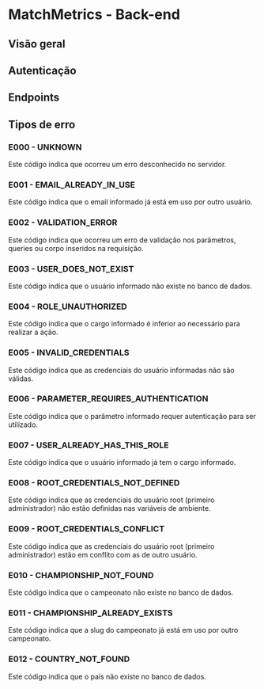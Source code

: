 # MatchMetrics - Back-end

## Visão geral

## Autenticação

## Endpoints

## Tipos de erro

### E000 - UNKNOWN

Este código indica que ocorreu um erro desconhecido no servidor.

### E001 - EMAIL_ALREADY_IN_USE

Este código indica que o email informado já está em uso por outro usuário.

### E002 - VALIDATION_ERROR

Este código indica que ocorreu um erro de validação nos parâmetros, queries ou corpo inseridos na requisição.

### E003 - USER_DOES_NOT_EXIST

Este código indica que o usuário informado não existe no banco de dados.

### E004 - ROLE_UNAUTHORIZED

Este código indica que o cargo informado é inferior ao necessário para realizar a ação.

### E005 - INVALID_CREDENTIALS

Este código indica que as credenciais do usuário informadas não são válidas.

### E006 - PARAMETER_REQUIRES_AUTHENTICATION

Este código indica que o parâmetro informado requer autenticação para ser utilizado.

### E007 - USER_ALREADY_HAS_THIS_ROLE

Este código indica que o usuário informado já tem o cargo informado.

### E008 - ROOT_CREDENTIALS_NOT_DEFINED

Este código indica que as credenciais do usuário root (primeiro administrador) não estão definidas nas variáveis de ambiente.

### E009 - ROOT_CREDENTIALS_CONFLICT

Este código indica que as credenciais do usuário root (primeiro administrador) estão em conflito com as de outro usuário.

### E010 - CHAMPIONSHIP_NOT_FOUND

Este código indica que o campeonato não existe no banco de dados.

### E011 - CHAMPIONSHIP_ALREADY_EXISTS 

Este código indica que a slug do campeonato já está em uso por outro campeonato.

### E012 - COUNTRY_NOT_FOUND

Este código indica que o país não existe no banco de dados.
